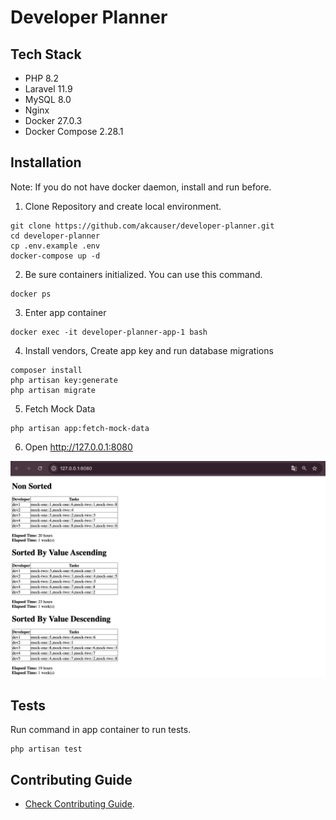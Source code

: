 # Developer Planner

## Tech Stack

* PHP 8.2
* Laravel 11.9
* MySQL 8.0
* Nginx
* Docker 27.0.3
* Docker Compose 2.28.1

## Installation

Note: If you do not have docker daemon, install and run before.

1. Clone Repository and create local environment.

```shell
git clone https://github.com/akcauser/developer-planner.git
cd developer-planner
cp .env.example .env
docker-compose up -d
```

2. Be sure containers initialized. You can use this command. 

```shell
docker ps
```

3. Enter app container

```shell
docker exec -it developer-planner-app-1 bash
```

4. Install vendors, Create app key and run database migrations

```shell
composer install
php artisan key:generate
php artisan migrate
```

5. Fetch Mock Data

```shell
php artisan app:fetch-mock-data
```

6. Open http://127.0.0.1:8080

![screenshot](./screenshots/welcome.png)

## Tests

Run command in app container to run tests.

```shell
php artisan test 
```

## Contributing Guide

* [Check Contributing Guide](./CONTRIBUTING.md).
